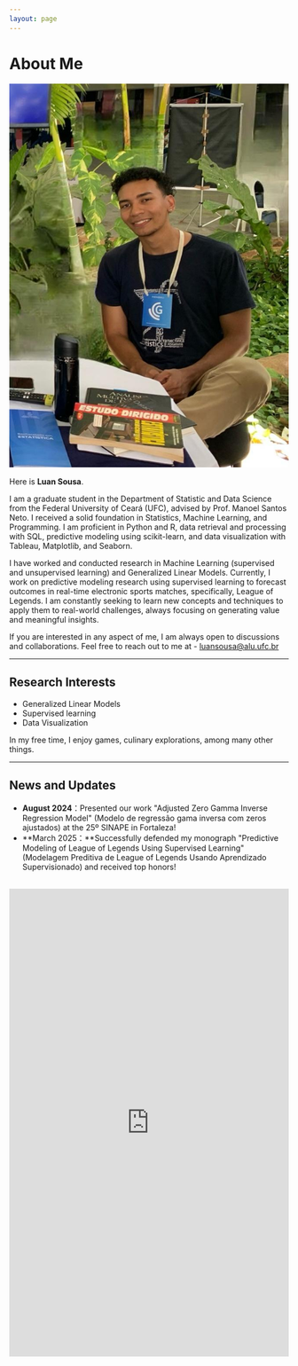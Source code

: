 ```yaml
---
layout: page
---
```


# About Me

<img src="/images/sou.jpg" class="floatpic">

Here is **Luan Sousa**.<br>

I am a graduate student in the Department of Statistic and Data Science from the Federal University of Ceará (UFC), advised by Prof. Manoel Santos Neto. I received a solid foundation in Statistics, Machine Learning, and Programming. I am proficient in Python and R, data retrieval and processing with SQL, predictive modeling using scikit-learn, and data visualization with Tableau, Matplotlib, and Seaborn.


I have worked and conducted research in Machine Learning (supervised and unsupervised learning) and Generalized Linear Models. Currently, I work on predictive modeling research using supervised learning to forecast outcomes in real-time electronic sports matches, specifically, League of Legends. I am constantly seeking to learn new concepts and techniques to apply them to real-world challenges, always focusing on generating value and meaningful insights.


If you are interested in any aspect of me, I am always open to discussions and collaborations. Feel free to reach out to me at - luansousa@alu.ufc.br



---

## Research Interests

- Generalized Linear Models
- Supervised learning
- Data Visualization 

In my free time, I enjoy games, culinary explorations, among many other things.


---

## News and Updates

- **August 2024**：Presented our work "Adjusted Zero Gamma Inverse Regression Model" (Modelo de regressão gama inversa com zeros ajustados) at the 25º SINAPE in Fortaleza!
- **March 2025：**Successfully defended my monograph "Predictive Modeling of League of Legends Using Supervised Learning" (Modelagem Preditiva de League of Legends Usando Aprendizado Supervisionado) and received top honors!

<br>

<iframe src="https://www.linkedin.com/embed/feed/update/urn:li:share:7305338688178122753" height="844" width="504" frameborder="0" allowfullscreen="" title="Publicação incorporada"></iframe>


